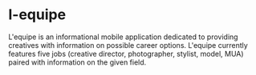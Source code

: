 # l-equipe
L'equipe is an informational mobile application dedicated to providing creatives with information on possible career options. L'equipe currently features five jobs (creative director, photographer, stylist, model, MUA) paired with information on the given field. 
